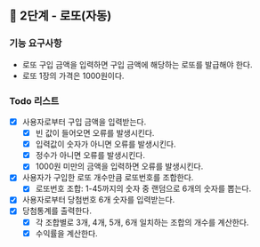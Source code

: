 ## 🚀 2단계 - 로또(자동)
### 기능 요구사항
- 로또 구입 금액을 입력하면 구입 금액에 해당하는 로또를 발급해야 한다.
- 로또 1장의 가격은 1000원이다.

### Todo 리스트
- [X] 사용자로부터 구입 금액을 입력받는다.
  - [X] 빈 값이 들어오면 오류를 발생시킨다. 
  - [X] 입력값이 숫자가 아니면 오류를 발생시킨다.
  - [X] 정수가 아니면 오류를 발생시킨다.
  - [X] 1000원 미만의 금액을 입력하면 오류를 발생시킨다.
- [X] 사용자가 구입한 로또 개수만큼 로또번호를 조합한다.
  - [X] 로또번호 조합: 1-45까지의 숫자 중 랜덤으로 6개의 숫자를 뽑는다.
- [X] 사용자로부터 당첨번호 6개 숫자를 입력받는다.
- [X] 당첨통계를 출력한다.
  - [X] 각 조합별로 3개, 4개, 5개, 6개 일치하는 조합의 개수를 계산한다. 
  - [X] 수익률을 계산한다.